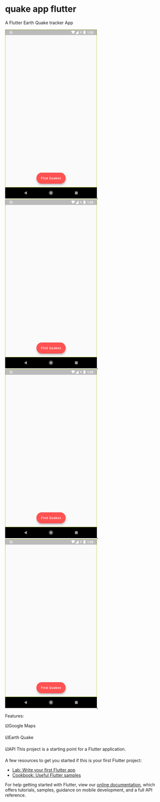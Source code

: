 # quake app flutter 

A Flutter Earth Quake tracker App


<img src="https://github.com/vipuluthaiah/Earth-Quake-App-/blob/master/ss/Screenshot_1588836953.png" width="300" height="550">,
<img src="https://github.com/vipuluthaiah/Earth-Quake-App-/blob/master/ss/Screenshot_1588836953.png" width="300" height="550">,
<img src="https://github.com/vipuluthaiah/Earth-Quake-App-/blob/master/ss/Screenshot_1588836953.png" width="300" height="550">,
<img src="https://github.com/vipuluthaiah/Earth-Quake-App-/blob/master/ss/Screenshot_1588836953.png" width="300" height="550">,


Features:

☑️Google Maps

☑️Earth Quake 

☑️API
This project is a starting point for a Flutter application.

A few resources to get you started if this is your first Flutter project:

- [Lab: Write your first Flutter app](https://flutter.dev/docs/get-started/codelab)
- [Cookbook: Useful Flutter samples](https://flutter.dev/docs/cookbook)

For help getting started with Flutter, view our
[online documentation](https://flutter.dev/docs), which offers tutorials,
samples, guidance on mobile development, and a full API reference.

